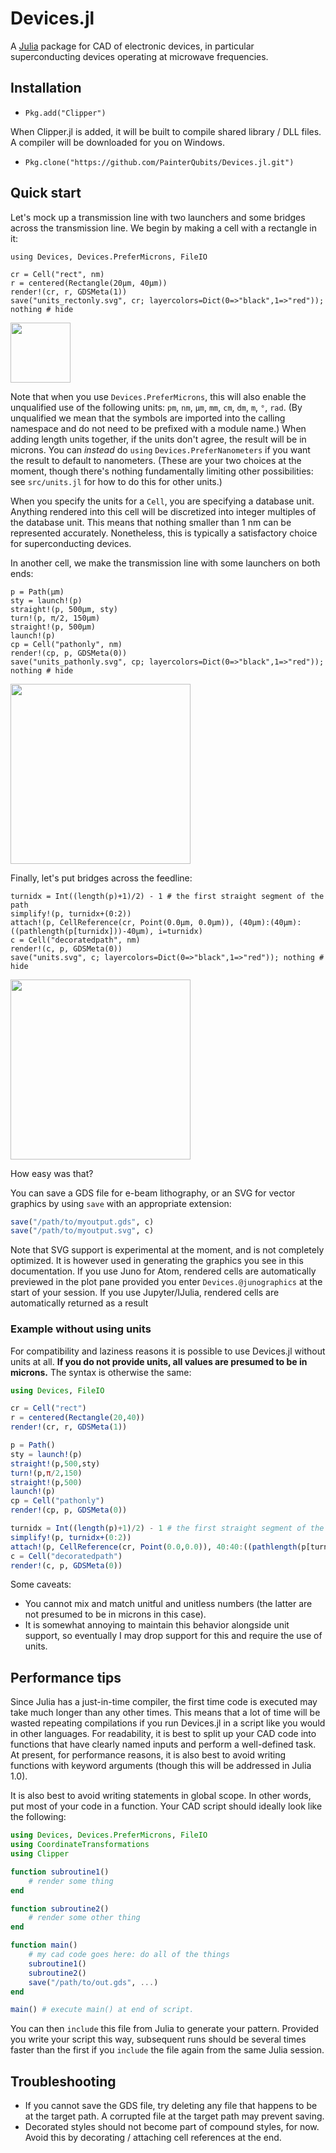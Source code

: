 # Devices.jl

A [Julia](http://julialang.org) package for CAD of electronic devices, in particular
superconducting devices operating at microwave frequencies.

## Installation

+ `Pkg.add("Clipper")`

When Clipper.jl is added, it will be built to compile shared library / DLL files. A
compiler will be downloaded for you on Windows.

+ `Pkg.clone("https://github.com/PainterQubits/Devices.jl.git")`

## Quick start

Let's mock up a transmission line with two launchers and some bridges across the
transmission line. We begin by making a cell with a rectangle in it:

```@example 1
using Devices, Devices.PreferMicrons, FileIO

cr = Cell("rect", nm)
r = centered(Rectangle(20μm, 40μm))
render!(cr, r, GDSMeta(1))
save("units_rectonly.svg", cr; layercolors=Dict(0=>"black",1=>"red")); nothing # hide
```
<img src="units_rectonly.svg" style="width:1in;"/>

Note that when you use `Devices.PreferMicrons`, this will also enable the unqualified use of
the following units: `pm`, `nm`, `μm`, `mm`, `cm`, `dm`, `m`, `°`, `rad`. (By unqualified we
mean that the symbols are imported into the calling namespace and do not need to be prefixed
with a module name.) When adding length units together, if the units don't agree, the result
will be in microns. You can *instead* do `using` `Devices.PreferNanometers` if you want the
result to default to nanometers. (These are your two choices at the moment, though there's
nothing fundamentally limiting other possibilities: see `src/units.jl` for how to do this
for other units.)

When you specify the units for a `Cell`, you are specifying a database unit. Anything
rendered into this cell will be discretized into integer multiples of the database unit.
This means that nothing smaller than 1 nm can be represented accurately. Nonetheless,
this is typically a satisfactory choice for superconducting devices.

In another cell, we make the transmission line with some launchers on both ends:

```@example 1
p = Path(μm)
sty = launch!(p)
straight!(p, 500μm, sty)
turn!(p, π/2, 150μm)
straight!(p, 500μm)
launch!(p)
cp = Cell("pathonly", nm)
render!(cp, p, GDSMeta(0))
save("units_pathonly.svg", cp; layercolors=Dict(0=>"black",1=>"red")); nothing # hide
```
<img src="units_pathonly.svg" style="width: 3in;"/>

Finally, let's put bridges across the feedline:

```@example 1
turnidx = Int((length(p)+1)/2) - 1 # the first straight segment of the path
simplify!(p, turnidx+(0:2))
attach!(p, CellReference(cr, Point(0.0μm, 0.0μm)), (40μm):(40μm):((pathlength(p[turnidx]))-40μm), i=turnidx)
c = Cell("decoratedpath", nm)
render!(c, p, GDSMeta(0))
save("units.svg", c; layercolors=Dict(0=>"black",1=>"red")); nothing # hide
```
<img src="units.svg" style="width: 3in;"/>

How easy was that?

You can save a GDS file for e-beam lithography, or an SVG for vector graphics by using
`save` with an appropriate extension:

```jl
save("/path/to/myoutput.gds", c)
save("/path/to/myoutput.svg", c)
```

Note that SVG support is experimental at the moment, and is not completely optimized. It is
however used in generating the graphics you see in this documentation. If you use Juno
for Atom, rendered cells are automatically previewed in the plot pane provided you enter
`Devices.@junographics` at the start of your session. If you use Jupyter/IJulia, rendered
cells are automatically returned as a result

### Example without using units

For compatibility and laziness reasons it is possible to use Devices.jl without units at
all. **If you do not provide units, all values are presumed to be in microns.** The syntax
is otherwise the same:

```jl
using Devices, FileIO

cr = Cell("rect")
r = centered(Rectangle(20,40))
render!(cr, r, GDSMeta(1))

p = Path()
sty = launch!(p)
straight!(p,500,sty)
turn!(p,π/2,150)
straight!(p,500)
launch!(p)
cp = Cell("pathonly")
render!(cp, p, GDSMeta(0))

turnidx = Int((length(p)+1)/2) - 1 # the first straight segment of the path
simplify!(p, turnidx+(0:2))
attach!(p, CellReference(cr, Point(0.0,0.0)), 40:40:((pathlength(p[turnidx]))-40), i=turnidx)
c = Cell("decoratedpath")
render!(c, p, GDSMeta(0))
```

Some caveats:
- You cannot mix and match unitful and unitless numbers (the latter are not presumed to be
  in microns in this case).
- It is somewhat annoying to maintain this behavior alongside unit support, so eventually I
  may drop support for this and require the use of units.

## Performance tips

Since Julia has a just-in-time compiler, the first time code is executed may take much
longer than any other times. This means that a lot of time will be wasted repeating
compilations if you run Devices.jl in a script like you would in other languages. For
readability, it is best to split up your CAD code into functions that have clearly named
inputs and perform a well-defined task. At present, for performance reasons, it is also best
to avoid writing functions with keyword arguments (though this will be addressed in Julia
1.0).

It is also best to avoid writing statements in global scope. In other words, put most of
your code in a function. Your CAD script should ideally look like the following:

```jl
using Devices, Devices.PreferMicrons, FileIO
using CoordinateTransformations
using Clipper

function subroutine1()
    # render some thing
end

function subroutine2()
    # render some other thing
end

function main()
    # my cad code goes here: do all of the things
    subroutine1()
    subroutine2()
    save("/path/to/out.gds", ...)
end

main() # execute main() at end of script.
```

You can then `include` this file from Julia to generate your pattern. Provided you write
your script this way, subsequent runs should be several times faster than the first if you
`include` the file again from the same Julia session.

## Troubleshooting

- If you cannot save the GDS file, try deleting any file that happens to be at the target
  path. A corrupted file at the target path may prevent saving.
- Decorated styles should not become part of compound styles, for now. Avoid this by
  decorating / attaching cell references at the end.
